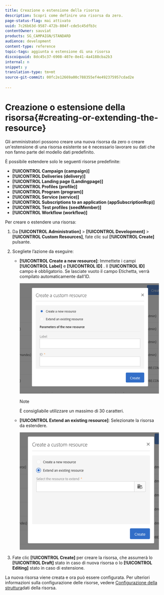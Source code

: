 ```yaml
---
title: Creazione o estensione della risorsa
description: Scopri come definire una risorsa da zero.
page-status-flag: mai attivato
uuid: 7c26b63d-9587-472b-804f-cde5c45dfb3c
contentOwner: sauviat
products: SG_CAMPAIGN/STANDARD
audience: development
content-type: reference
topic-tags: aggiunta o estensione di una risorsa
discoiquuid: 8dc45c37-6908-407e-8e41-4a4188cba2b3
internal: n
snippet: y
translation-type: tm+mt
source-git-commit: 00fc2e12669a00c788355ef4e492375957cdad2e

---
```



# Creazione o estensione della risorsa{#creating-or-extending-the-resource}

Gli amministratori possono creare una nuova risorsa da zero o creare un'estensione di una risorsa esistente se è necessario lavorare su dati che non fanno parte del modello dati predefinito.

È possibile estendere solo le seguenti risorse predefinite:

* **[!UICONTROL Campaign (campaign)]**
* **[!UICONTROL Deliveries (delivery)]**
* **[!UICONTROL Landing page (Landingpage)]**
* **[!UICONTROL Profiles (profile)]**
* **[!UICONTROL Program (program)]**
* **[!UICONTROL Service (service)]**
* **[!UICONTROL Subscriptions to an application (appSubscriptionRcp)]**
* **[!UICONTROL Test profiles (seedMember)]**
* **[!UICONTROL Workflow (workflow)]**

Per creare o estendere una risorsa:

1. Da **[!UICONTROL Administration]** &gt; **[!UICONTROL Development]** &gt; **[!UICONTROL Custom Resources]**, fate clic sul **[!UICONTROL Create]** pulsante.
1. Scegliete l’azione da eseguire:

   * **[!UICONTROL Create a new resource]**: Immettete i campi **[!UICONTROL Label]** e **[!UICONTROL ID]** . Il **[!UICONTROL ID]** campo è obbligatorio. Se lasciate vuoto il campo Etichetta, verrà compilato automaticamente dall’ID.

      ![](assets/schema_extension_2.png)

      >[!NOTE]
      >
      >È consigliabile utilizzare un massimo di 30 caratteri.

   * **[!UICONTROL Extend an existing resource]**: Selezionate la risorsa da estendere.

      ![](assets/schema_extension_10.png)

1. Fate clic **[!UICONTROL Create]** per creare la risorsa, che assumerà lo **[!UICONTROL Draft]** stato in caso di nuova risorsa o lo **[!UICONTROL Editing]** stato in caso di estensione.

La nuova risorsa viene creata e ora può essere configurata. Per ulteriori informazioni sulla configurazione delle risorse, vedere [Configurazione della struttura](../../developing/using/configuring-the-resource-s-data-structure.md)dati della risorsa.
